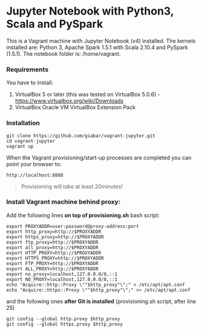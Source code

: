 # Jupyter Notebook with Python3, Scala and PySpark

This is a Vagrant machine with Jupyter Notebook (v4) installed.
The kernels installed are: Python 3, Apache Spark 1.5.1 with Scala 2.10.4 and PySpark (1.5.1).
The notebook folder is: /home/vagrant.

### Requirements
You have to install:

1. VirtualBox 5 or later (this was tested on VirtualBox 5.0.6) - https://www.virtualbox.org/wiki/Downloads
2. VirtualBox Oracle VM VirtualBox Extension Pack

### Installation

```
git clone https://github.com/giabar/vagrant-jupyter.git
cd vagrant-jupyter
vagrant up
```

When the Vagrant provisioning/start-up processes are completed you can point your browser to:

```
http://localhost:8888
```
> Provisioning will take at least 20minutes!


### Install Vagrant machine behind proxy:

Add the following lines **on top of provisioning.sh** bash script:

```
export PROXYADDR=user:password@proxy-address:port
export http_proxy=http://$PROXYADDR
export https_proxy=http://$PROXYADDR
export ftp_proxy=http://$PROXYADDR
export all_proxy=http://$PROXYADDR
export HTTP_PROXY=http://$PROXYADDR
export HTTPS_PROXY=http://$PROXYADDR
export FTP_PROXY=http://$PROXYADDR
export ALL_PROXY=http://$PROXYADDR
export no_proxy=localhost,127.0.0.0/8,::1
export NO_PROXY=localhost,127.0.0.0/8,::1
echo "Acquire::http::Proxy \""$http_proxy"\";" > /etc/apt/apt.conf
echo "Acquire::https::Proxy \""$http_proxy"\";" >> /etc/apt/apt.conf
```

and the following ones **after Git is installed** (provisioning.sh script, after line 25)

```
git config --global http.proxy $http_proxy
git config --global https.proxy $http_proxy
```
